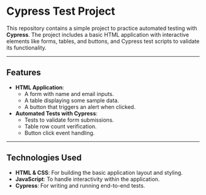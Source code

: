 # **Cypress Test Project**

This repository contains a simple project to practice automated testing with **Cypress**. The project includes a basic HTML application with interactive elements like forms, tables, and buttons, and Cypress test scripts to validate its functionality.

---

## **Features**
- **HTML Application**:
  - A form with name and email inputs.
  - A table displaying some sample data.
  - A button that triggers an alert when clicked.
- **Automated Tests with Cypress**:
  - Tests to validate form submissions.
  - Table row count verification.
  - Button click event handling.

---

## **Technologies Used**
- **HTML & CSS**: For building the basic application layout and styling.
- **JavaScript**: To handle interactivity within the application.
- **Cypress**: For writing and running end-to-end tests.
